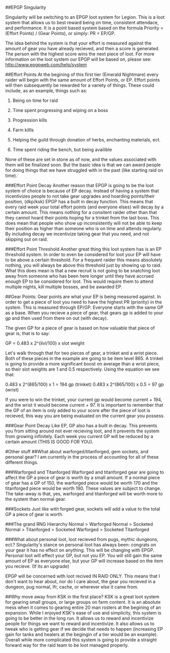 ##EPGP Singularity 

Singularity will be switching to an EPGP loot system for Legion. This is a loot system that allows us to best reward being on time, consistent attendace, and performance. It is a point based system based on the formula Priority = (Effort Points) / (Gear Points), or simply: PR = EP/GP.

The idea behind the system is that your effort is measured against the amount of gear you have already recieved, and then a score is generated. The person with the highest score wins the next piece of loot. For more information on the loot system our EPGP will be based on, please see: http://www.epgpweb.com/help/system

##Effort Points
At the begining of this first tier (Emerald Nightmare) every raider will begin with the same amount of Effort Points, or EP. Effort points will then subsequently be rewarded for a variety of things. These could include, as an example, things such as:

1. Being on time for raid

2. Time spent progressing and wiping on a boss

3. Progression kills

4. Farm killls

5. Helping the guild through donation of herbs, enchanting materials, ect. 

6. Time spent riding the bench, but being availible

None of these are set in stone as of now, and the values associated with them will be finalized soon. But the basic idea is that we can award people for doing things that we have struggled with in the past (like starting raid on time). 

###Effort Point Decay
Another reason that EPGP is going to be the loot system of choice is because of EP decay. Instead of having a system that incentivizes people to not take gear upgrades and hoarding points/their position, (dkp/ksk) EPGP has a built in decay function. This means that every raid week your total effort points (and everyone elses) will decay by a certain amount. This means nothing for a consitent raider other than that they cannot hoard their points hoping for a trinket from the last boss. This does mean that people who show up inconsistently will not be able to keep their position as higher than someone who is on time and attends regularly. By including decay we incentivize taking gear that you need, and not skipping out on raid. 

###Effort Point Threshold
Another great thing this loot system has is an EP threshold system. In order to even be considered for loot your EP will have to be above a certain threshold. For a frequent raider this means absolutely nothing, you will always be above this threshold just by showing up to raid. What this does mean is that a new recruit is not going to be snatching loot away from someone who has been here longer until they have accrued enough EP to be considered for loot. This would require them to attend multiple nights, kill multiple bosses, and be awarded EP. 

##Gear Points:
Gear points are what your EP is being measured against. In order to get a piece of loot you need to have the highest PR (priority) in the system. This is measured through EP/GP. Everyone starts with the same GP as a base. When you recieve a piece of gear, that gears gp is added to your gp and then used from there on out (with decay). 

The given GP for a piece of gear is based on how valuable that piece of gear is, that is to say:

GP = 0.483 x 2^(ilvl/100) x slot weight

Let's walk through that for two pieces of gear, a trinket and a wrist piece. Both of these pieces in the example are going to be item level 865. A trinket is going to provide a more significant boost on average than a wrist piece, so their slot weights are 1 and 0.5 respectively. Using the equation we see that:


0.483 x 2^(865/100) x 1 = 194 gp (trinket)
0.483 x 2^(865/100) x 0.5 = 97 gp (wrist)

If you were to win the trinket, your current gp would become current + 194, and the wrist it would become current + 97. 
It is important to remember that the GP of an item is only added to your score after the piece of loot is recieved, this way you are being evaluated on the current gear you possess. 

###Gear Point Decay
Like EP, GP also has a built in decay. This prevents you from sitting around not ever recieving loot, and it prevents the system from growing infinitely. Each week you current GP will be reduced by a certain amount (THIS IS GOOD FOR YOU). 

#Other stuff
##What about warforged/titanforged, gem sockets, and personal gear?
I am currently in the process of accounting for all of these different things.

###Warforged and Titanforged
Warforged and titanforged gear are going to affect the GP a piece of gear is worth by a small amount. If a normal piece of gear has a GP of 150, the warforged piece would be worth 170 and the titanforged piece would be worth 190. These values are subject to change. The take-away is that, yes, warforged and titanforged will be worth more to the system than normal gear. 

###Sockets
Just like with forged gear, sockets will add a value to the total GP a piece of gear is worth.

###The grand RNG Hierarchy
Normal > Warforged Normal > Socketed Normal > Titanforged > Socketed Warforged > Socketed Titanforged

###What about personal loot, loot recieved from pugs, mythic dungeons, ect.?
Singularity's stance on personal loot has always been: congrats on your gear it has no effect on anything. 
This will be changing with EPGP. Personal loot will effect your GP, but not you EP. You will still gain the same amount of EP as everyone else, but your GP will increase based on the item you recieve. (If its an upgrade)

EPGP will be concerned with loot recived IN RAID ONLY. This means that I don't want to hear about, nor do I care about, the gear you recieved in a dungeon, pug normal, lfr, cache, or wherever else it came from.  

##Why move away from KSK in the first place?
KSK is a great loot system for gearing small groups, or large groups on farm content. It is an absolute mess when it comes to gearing entire 20 man rosters at the begining of an expansion. While I enjoyed KSK's ease of use and simplicity, this system is going to be better in the long run. It allows us to reward and incentivize people for things we want to reward and incentivize. It also allows us to tweak who is getting gear if we decide that needs to happen (increasing EP gain for tanks and healers at the begingin of a tier would be an example). Overall while more complicated this system is going to provide a straight forward way for the raid team to be loot managed properly. 
